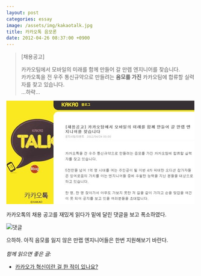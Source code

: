 ```yaml
---
layout: post
categories: essay
image: /assets/img/kakaotalk.jpg
title: 카카오톡 음모론
date: 2012-04-26 08:37:00 +0900
---
```


> [채용공고]
>
> 카카오팀에서 모바일의 미래를 함께 만들어 갈 만렙 엔지니어를 찾습니다.  
> 카카오톡을 전 우주 통신규약으로 만들려는 **음모를 가진** 카카오팀에 합류할 실력자를 찾고 있습니다.  
> ...하략...

![카카오톡 공지사항](/assets/img/kakaotalk.jpg)

카카오톡의 채용 공고를 재밌게 읽다가 밑에 달린 댓글을 보고 폭소하였다.

![댓글](https://t1.daumcdn.net/cfile/tistory/14177B4B4F9887F820)

으하하. 아직 음모를 잃지 않은 만랩 엔지니어들은 한번 지원해보기 바란다.
<br>
<br>
*함께 읽으면 좋은 글:*
* [카카오가 혁신이란 걸 한 적이 있나요?](https://brunch.co.kr/@buildingking/76)

